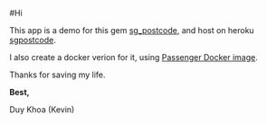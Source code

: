 #Hi

This app is a demo for this gem [sg_postcode](https://github.com/ManagedApplicationServices/sg_postcode),
and host on heroku [sgpostcode](http://sgpostcode.herokuapp.com).

I also create a docker verion for it, using 
[Passenger Docker image](https://github.com/phusion/passenger-docker).

Thanks for saving my life.

**Best,**

Duy Khoa (Kevin)
